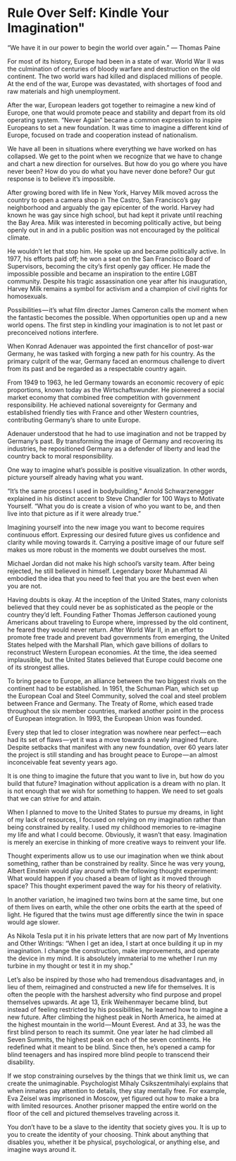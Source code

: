 # Rule Over Self: Kindle Your Imagination"

“We have it in our power to begin the world over again.”
— Thomas Paine

For most of its history, Europe had been in a state of war. World War II was the culmination of centuries of bloody warfare and destruction on the old continent. The two world wars had killed and displaced millions of people. At the end of the war, Europe was devastated, with shortages of food and raw materials and high unemployment.

After the war, European leaders got together to reimagine a new kind of Europe, one that would promote peace and stability and depart from its old operating system. “Never Again” became a common expression to inspire Europeans to set a new foundation. It was time to imagine a different kind of Europe, focused on trade and cooperation instead of nationalism.

We have all been in situations where everything we have worked on has collapsed. We get to the point when we recognize that we have to change and chart a new direction for ourselves. But how do you go where you have never been? How do you do what you have never done before? Our gut response is to believe it’s impossible.

After growing bored with life in New York, Harvey Milk moved across the country to open a camera shop in The Castro, San Francisco’s gay neighborhood and arguably the gay epicenter of the world. Harvey had known he was gay since high school, but had kept it private until reaching the Bay Area. Milk was interested in becoming politically active, but being openly out in and in a public position was not encouraged by the political climate.

He wouldn’t let that stop him. He spoke up and became politically active. In 1977, his efforts paid off; he won a seat on the San Francisco Board of Supervisors, becoming the city’s first openly gay officer. He made the impossible possible and became an inspiration to the entire LGBT community. Despite his tragic assassination one year after his inauguration, Harvey Milk remains a symbol for activism and a champion of civil rights for homosexuals.

Possibilities — it’s what film director James Cameron calls the moment when the fantastic becomes the possible. When opportunities open up and a new world opens. The first step in kindling your imagination is to not let past or preconceived notions interfere.

When Konrad Adenauer was appointed the first chancellor of post-war Germany, he was tasked with forging a new path for his country. As the primary culprit of the war, Germany faced an enormous challenge to divert from its past and be regarded as a respectable country again.

From 1949 to 1963, he led Germany towards an economic recovery of epic proportions, known today as the Wirtschaftswunder. He pioneered a social market economy that combined free competition with government responsibility. He achieved national sovereignty for Germany and established friendly ties with France and other Western countries, contributing Germany’s share to unite Europe.

Adenauer understood that he had to use imagination and not be trapped by Germany’s past. By transforming the image of Germany and recovering its industries, he repositioned Germany as a defender of liberty and lead the country back to moral responsibility.

One way to imagine what’s possible is positive visualization. In other words, picture yourself already having what you want.

“It’s the same process I used in bodybuilding,” Arnold Schwarzenegger explained in his distinct accent to Steve Chandler for 100 Ways to Motivate Yourself. “What you do is create a vision of who you want to be, and then live into that picture as if it were already true.”

Imagining yourself into the new image you want to become requires continuous effort. Expressing our desired future gives us confidence and clarity while moving towards it. Carrying a positive image of our future self makes us more robust in the moments we doubt ourselves the most.

Michael Jordan did not make his high school’s varsity team. After being rejected, he still believed in himself. Legendary boxer Muhammad Ali embodied the idea that you need to feel that you are the best even when you are not.

Having doubts is okay. At the inception of the United States, many colonists believed that they could never be as sophisticated as the people or the country they’d left. Founding Father Thomas Jefferson cautioned young Americans about traveling to Europe where, impressed by the old continent, he feared they would never return. After World War II, in an effort to promote free trade and prevent bad governments from emerging, the United States helped with the Marshall Plan, which gave billions of dollars to reconstruct Western European economies. At the time, the idea seemed implausible, but the United States believed that Europe could become one of its strongest allies.

To bring peace to Europe, an alliance between the two biggest rivals on the continent had to be established. In 1951, the Schuman Plan, which set up the European Coal and Steel Community, solved the coal and steel problem between France and Germany. The Treaty of Rome, which eased trade throughout the six member countries, marked another point in the process of European integration. In 1993, the European Union was founded.

Every step that led to closer integration was nowhere near perfect — each had its set of flaws — yet it was a move towards a newly imagined future. Despite setbacks that manifest with any new foundation, over 60 years later the project is still standing and has brought peace to Europe — an almost inconceivable feat seventy years ago.

It is one thing to imagine the future that you want to live in, but how do you build that future? Imagination without application is a dream with no plan. It is not enough that we wish for something to happen. We need to set goals that we can strive for and attain.

When I planned to move to the United States to pursue my dreams, in light of my lack of resources, I focused on relying on my imagination rather than being constrained by reality. I used my childhood memories to re-imagine my life and what I could become. Obviously, it wasn’t that easy. Imagination is merely an exercise in thinking of more creative ways to reinvent your life.

Thought experiments allow us to use our imagination when we think about something, rather than be constrained by reality. Since he was very young, Albert Einstein would play around with the following thought experiment: What would happen if you chased a beam of light as it moved through space? This thought experiment paved the way for his theory of relativity.

In another variation, he imagined two twins born at the same time, but one of them lives on earth, while the other one orbits the earth at the speed of light. He figured that the twins must age differently since the twin in space would age slower.

As Nikola Tesla put it in his private letters that are now part of My Inventions and Other Writings: “When I get an idea, I start at once building it up in my imagination. I change the construction, make improvements, and operate the device in my mind. It is absolutely immaterial to me whether I run my turbine in my thought or test it in my shop.”

Let’s also be inspired by those who had tremendous disadvantages and, in lieu of them, reimagined and constructed a new life for themselves. It is often the people with the harshest adversity who find purpose and propel themselves upwards. At age 13, Erik Weihenmayer became blind, but instead of feeling restricted by his possibilities, he learned how to imagine a new future. After climbing the highest peak in North America, he aimed at the highest mountain in the world — Mount Everest. And at 33, he was the first blind person to reach its summit. One year later he had climbed all Seven Summits, the highest peak on each of the seven continents. He redefined what it meant to be blind. Since then, he’s opened a camp for blind teenagers and has inspired more blind people to transcend their disability.

If we stop constraining ourselves by the things that we think limit us, we can create the unimaginable. Psychologist Mihaly Csikszentmihalyi explains that when inmates pay attention to details, they stay mentally free. For example, Eva Zeisel was imprisoned in Moscow, yet figured out how to make a bra with limited resources. Another prisoner mapped the entire world on the floor of the cell and pictured themselves traveling across it.

You don’t have to be a slave to the identity that society gives you. It is up to you to create the identity of your choosing. Think about anything that disables you, whether it be physical, psychological, or anything else, and imagine ways around it.
